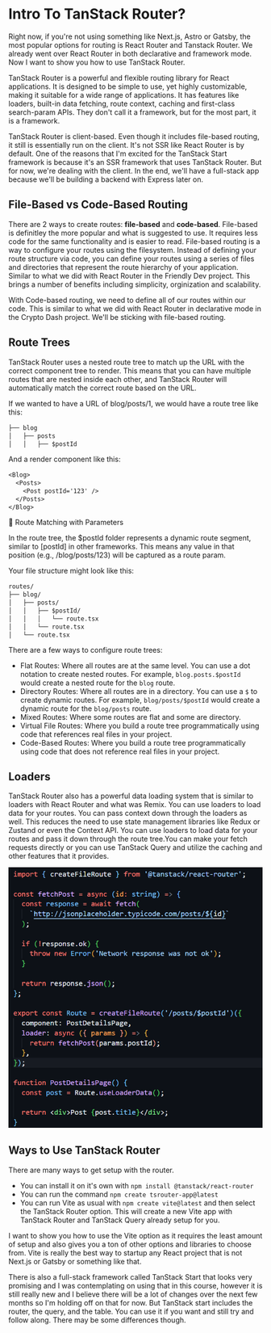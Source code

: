 # Intro To TanStack Router?

Right now, if you're not using something like Next.js, Astro or Gatsby, the most popular options for routing is React Router and Tanstack Router. We already went over React Router in both declarative and framework mode. Now I want to show you how to use TanStack Router.

TanStack Router is a powerful and flexible routing library for React applications. It is designed to be simple to use, yet highly customizable, making it suitable for a wide range of applications. It has features like loaders, built-in data fetching, route context, caching and first-class search-param APIs. They don't call it a framework, but for the most part, it is a framework.

TanStack Router is client-based. Even though it includes file-based routing, it still is essentially run on the client. It's not SSR like React Router is by default. One of the reasons that I'm excited for the TanStack Start framework is because it's an SSR framework that uses TanStack Router. But for now, we're dealing with the client. In the end, we'll have a full-stack app because we'll be building a backend with Express later on.

## File-Based vs Code-Based Routing

There are 2 ways to create routes: **file-based** and **code-based**. File-based is definitley the more popular and what is suggested to use. It requires less code for the same functionality and is easier to read. File-based routing is a way to configure your routes using the filesystem. Instead of defining your route structure via code, you can define your routes using a series of files and directories that represent the route hierarchy of your application. Similar to what we did with React Router in the Friendly Dev project. This brings a number of benefits including simplicity, orginization and scalability.

With Code-based routing, we need to define all of our routes within our code. This is similar to what we did with React Router in declarative mode in the Crypto Dash project. We'll be sticking with file-based routing.



## Route Trees

TanStack Router uses a nested route tree to match up the URL with the correct component tree to render. This means that you can have multiple routes that are nested inside each other, and TanStack Router will automatically match the correct route based on the URL.

If we wanted to have a URL of blog/posts/1, we would have a route tree like this:

```
├── blog
│   ├── posts
│   │   ├── $postId
```

And a render component like this:

```tsx
<Blog>
  <Posts>
    <Post postId='123' />
  </Posts>
</Blog>
```

🧭 Route Matching with Parameters

In the route tree, the $postId folder represents a dynamic route segment, similar to [postId] in other frameworks. This means any value in that position (e.g., /blog/posts/123) will be captured as a route param.

Your file structure might look like this:

```
routes/
├── blog/
│   ├── posts/
│   │   ├── $postId/
│   │   │   └── route.tsx
│   │   └── route.tsx
│   └── route.tsx
```

There are a few ways to configure route trees:

- Flat Routes: Where all routes are at the same level. You can use a dot notation to create nested routes. For example, `blog.posts.$postId` would create a nested route for the `blog` route.
- Directory Routes: Where all routes are in a directory. You can use a `$` to create dynamic routes. For example, `blog/posts/$postId` would create a dynamic route for the `blog/posts` route.
- Mixed Routes: Where some routes are flat and some are directory.
- Virtual File Routes: Where you build a route tree programmatically using code that references real files in your project.
- Code-Based Routes: Where you build a route tree programmatically using code that does not reference real files in your project.

## Loaders

TanStack Router also has a powerful data loading system that is similar to loaders with React Router and what was Remix. You can use loaders to load data for your routes. You can pass context down through the loaders as well. This reduces the need to use state management libraries like Redux or Zustand or even the Context API. You can use loaders to load data for your routes and pass it down through the route tree.You can make your fetch requests directly or you can use TanStack Query and utilize the caching and other features that it provides.

<img src="../images/tanstack-loaders.png" width="600" alt="TanStack Loaders" />

## Ways to Use TanStack Router

There are many ways to get setup with the router.

- You can install it on it's own with `npm install @tanstack/react-router`
- You can run the command `npm create tsrouter-app@latest`
- You can run Vite as usual with `npm create vite@latest` and then select the TanStack Router option. This will create a new Vite app with TanStack Router and TanStack Query already setup for you.

I want to show you how to use the Vite option as it requires the least amount of setup and also gives you a ton of other options and libraries to choose from. Vite is really the best way to startup any React project that is not Next.js or Gatsby or something like that.

There is also a full-stack framework called TanStack Start that looks very promising and I was contemplating on using that in this course, however it is still really new and I believe there will be a lot of changes over the next few months so I'm holding off on that for now. But TanStack start includes the router, the query, and the table. You can use it if you want and still try and follow along. There may be some differences though.
